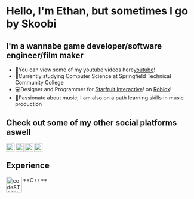# **Hello, I'm Ethan, but sometimes I go by Skoobi**

## **I'm a wannabe game developer/software engineer/film maker**
- 🎥You can view some of my youtube videos here[youtube]!
- 📝Currently studying Computer Science at Springfield Technical Community College
- 💻Designer and Programmer for [Starfruit Interactive][starfruit]! on [Roblox][roblox]!
- 🎹Passionate about music, I am also on a path learning skills in music production


## **Check out some of my other social platforms aswell**
[<img align="left" alt="codeSTACKr.com" width="22px" src="https://cdn-icons-png.flaticon.com/512/174/174855.png" />][instagram]
[<img align="left" alt="codeSTACKr.com" width="22px" src="https://cdn-icons-png.flaticon.com/512/174/174857.png" />][linkedin]
[<img align="left" alt="codeSTACKr.com" width="22px" src="https://cdn-icons-png.flaticon.com/512/174/174876.png" />][twitter]
[<img align="left" alt="codeSTACKr.com" width="22px" src="https://cdn-icons-png.flaticon.com/512/174/174883.png" />][youtube]

<br />

## **Experience**
<img align="left" alt="codeSTACKr.com" width="42px" src="https://cdn-icons-png.flaticon.com/512/919/919841.png" /> 
**C++** 



[youtube]: https://www.youtube.com/channel/UCPYYBtmz_DE67b87hUeG9Wg
[starfruit]: https://www.roblox.com/groups/10577228/StarFruit-Interactive#!/about
[roblox]: https://www.roblox.com/home
[instagram]: https://www.instagram.com/ethanferrabelo/
[linkedin]: https://www.linkedin.com/in/ethanferrabelo/
[twitter]: https://twitter.com/SkoobiDoobiDooo
